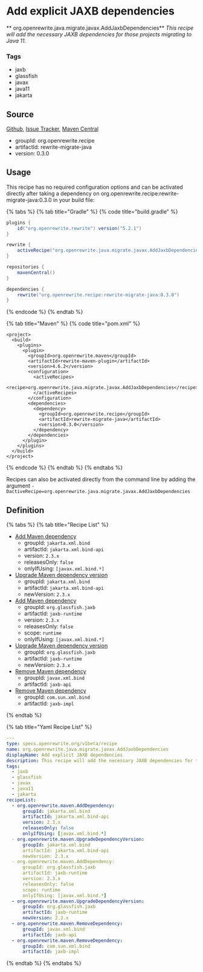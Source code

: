 # Add explicit JAXB dependencies

** org.openrewrite.java.migrate.javax.AddJaxbDependencies**
_This recipe will add the necessary JAXB dependencies for those projects migrating to Java 11._

### Tags

* jaxb
* glassfish
* javax
* java11
* jakarta

## Source

[Github](https://github.com/openrewrite/rewrite-migrate-java), [Issue Tracker](https://github.com/openrewrite/rewrite-migrate-java/issues), [Maven Central](https://search.maven.org/artifact/org.openrewrite.recipe/rewrite-migrate-java/0.3.0/jar)

* groupId: org.openrewrite.recipe
* artifactId: rewrite-migrate-java
* version: 0.3.0


## Usage

This recipe has no required configuration options and can be activated directly after taking a dependency on org.openrewrite.recipe:rewrite-migrate-java:0.3.0 in your build file:

{% tabs %}
{% tab title="Gradle" %}
{% code title="build.gradle" %}
```groovy
plugins {
    id("org.openrewrite.rewrite") version("5.2.1")
}

rewrite {
    activeRecipe("org.openrewrite.java.migrate.javax.AddJaxbDependencies")
}

repositories {
    mavenCentral()
}

dependencies {
    rewrite("org.openrewrite.recipe:rewrite-migrate-java:0.3.0")
}
```
{% endcode %}
{% endtab %}

{% tab title="Maven" %}
{% code title="pom.xml" %}
```markup
<project>
  <build>
    <plugins>
      <plugin>
        <groupId>org.openrewrite.maven</groupId>
        <artifactId>rewrite-maven-plugin</artifactId>
        <version>4.6.2</version>
        <configuration>
          <activeRecipes>
            <recipe>org.openrewrite.java.migrate.javax.AddJaxbDependencies</recipe>
          </activeRecipes>
        </configuration>
        <dependencies>
          <dependency>
            <groupId>org.openrewrite.recipe</groupId>
            <artifactId>rewrite-migrate-java</artifactId>
            <version>0.3.0</version>
          </dependency>
        </dependencies>
      </plugin>
    </plugins>
  </build>
</project>
```
{% endcode %}
{% endtab %}
{% endtabs %}

Recipes can also be activated directly from the command line by adding the argument `-DactiveRecipe=org.openrewrite.java.migrate.javax.AddJaxbDependencies`

## Definition

{% tabs %}
{% tab title="Recipe List" %}
* [Add Maven dependency](../../../maven/adddependency.md)
  * groupId: `jakarta.xml.bind`
  * artifactId: `jakarta.xml.bind-api`
  * version: `2.3.x`
  * releasesOnly: `false`
  * onlyIfUsing: `[javax.xml.bind.*]`
* [Upgrade Maven dependency version](../../../maven/upgradedependencyversion.md)
  * groupId: `jakarta.xml.bind`
  * artifactId: `jakarta.xml.bind-api`
  * newVersion: `2.3.x`
* [Add Maven dependency](../../../maven/adddependency.md)
  * groupId: `org.glassfish.jaxb`
  * artifactId: `jaxb-runtime`
  * version: `2.3.x`
  * releasesOnly: `false`
  * scope: `runtime`
  * onlyIfUsing: `[javax.xml.bind.*]`
* [Upgrade Maven dependency version](../../../maven/upgradedependencyversion.md)
  * groupId: `org.glassfish.jaxb`
  * artifactId: `jaxb-runtime`
  * newVersion: `2.3.x`
* [Remove Maven dependency](../../../maven/removedependency.md)
  * groupId: `javax.xml.bind`
  * artifactId: `jaxb-api`
* [Remove Maven dependency](../../../maven/removedependency.md)
  * groupId: `com.sun.xml.bind`
  * artifactId: `jaxb-impl`

{% endtab %}

{% tab title="Yaml Recipe List" %}
```yaml
---
type: specs.openrewrite.org/v1beta/recipe
name: org.openrewrite.java.migrate.javax.AddJaxbDependencies
displayName: Add explicit JAXB dependencies
description: This recipe will add the necessary JAXB dependencies for those projects migrating to Java 11.
tags:
  - jaxb
  - glassfish
  - javax
  - java11
  - jakarta
recipeList:
  - org.openrewrite.maven.AddDependency:
      groupId: jakarta.xml.bind
      artifactId: jakarta.xml.bind-api
      version: 2.3.x
      releasesOnly: false
      onlyIfUsing: [javax.xml.bind.*]
  - org.openrewrite.maven.UpgradeDependencyVersion:
      groupId: jakarta.xml.bind
      artifactId: jakarta.xml.bind-api
      newVersion: 2.3.x
  - org.openrewrite.maven.AddDependency:
      groupId: org.glassfish.jaxb
      artifactId: jaxb-runtime
      version: 2.3.x
      releasesOnly: false
      scope: runtime
      onlyIfUsing: [javax.xml.bind.*]
  - org.openrewrite.maven.UpgradeDependencyVersion:
      groupId: org.glassfish.jaxb
      artifactId: jaxb-runtime
      newVersion: 2.3.x
  - org.openrewrite.maven.RemoveDependency:
      groupId: javax.xml.bind
      artifactId: jaxb-api
  - org.openrewrite.maven.RemoveDependency:
      groupId: com.sun.xml.bind
      artifactId: jaxb-impl

```
{% endtab %}
{% endtabs %}
